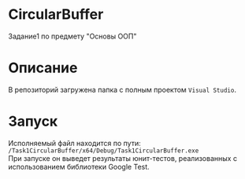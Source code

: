 # CircularBuffer
Задание1 по предмету "Основы ООП"

# Описание
В репозиторий загружена папка с полным проектом `Visual Studio`.  

# Запуск
Исполняемый файл находится по пути: `/Task1CircularBuffer/x64/Debug/Task1CircularBuffer.exe`  
При запуске он выведет результаты юнит-тестов, реализованных с использованием библиотеки Google Test.
